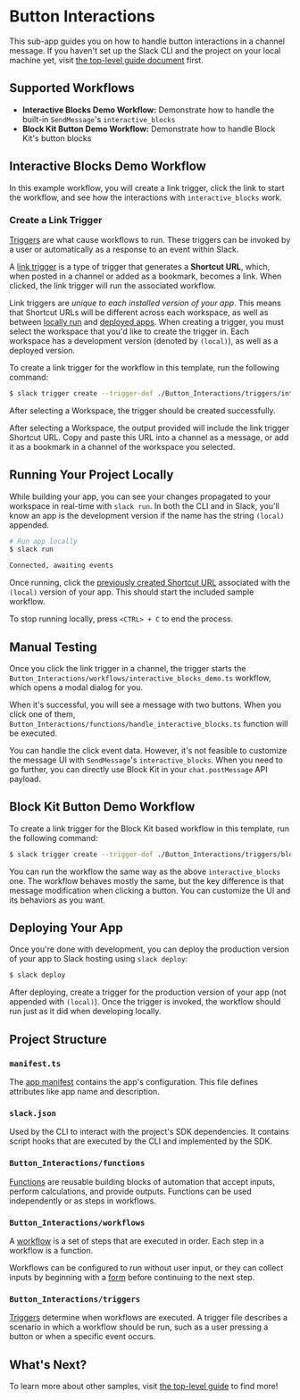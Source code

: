 # Button Interactions

This sub-app guides you on how to handle button interactions in a channel
message. If you haven't set up the Slack CLI and the project on your local
machine yet, visit [the top-level guide document](../README.md) first.

## Supported Workflows

- **Interactive Blocks Demo Workflow:** Demonstrate how to handle the built-in
  `SendMessage`'s `interactive_blocks`
- **Block Kit Button Demo Workflow:** Demonstrate how to handle Block Kit's
  button blocks

## Interactive Blocks Demo Workflow

In this example workflow, you will create a link trigger, click the link to
start the workflow, and see how the interactions with `interactive_blocks` work.

### Create a Link Trigger

[Triggers](https://api.slack.com/automation/triggers) are what cause workflows
to run. These triggers can be invoked by a user or automatically as a response
to an event within Slack.

A [link trigger](https://api.slack.com/automation/triggers/link) is a type of
trigger that generates a **Shortcut URL**, which, when posted in a channel or
added as a bookmark, becomes a link. When clicked, the link trigger will run the
associated workflow.

Link triggers are _unique to each installed version of your app_. This means
that Shortcut URLs will be different across each workspace, as well as between
[locally run](#running-your-project-locally) and
[deployed apps](#deploying-your-app). When creating a trigger, you must select
the workspace that you'd like to create the trigger in. Each workspace has a
development version (denoted by `(local)`), as well as a deployed version.

To create a link trigger for the workflow in this template, run the following
command:

```zsh
$ slack trigger create --trigger-def ./Button_Interactions/triggers/interactive_blocks_link.ts
```

After selecting a Workspace, the trigger should be created successfully.

After selecting a Workspace, the output provided will include the link trigger
Shortcut URL. Copy and paste this URL into a channel as a message, or add it as
a bookmark in a channel of the workspace you selected.

## Running Your Project Locally

While building your app, you can see your changes propagated to your workspace
in real-time with `slack run`. In both the CLI and in Slack, you'll know an app
is the development version if the name has the string `(local)` appended.

```zsh
# Run app locally
$ slack run

Connected, awaiting events
```

Once running, click the
[previously created Shortcut URL](#create-a-link-trigger) associated with the
`(local)` version of your app. This should start the included sample workflow.

To stop running locally, press `<CTRL> + C` to end the process.

## Manual Testing

Once you click the link trigger in a channel, the trigger starts the
`Button_Interactions/workflows/interactive_blocks_demo.ts` workflow, which opens
a modal dialog for you.

When it's successful, you will see a message with two buttons. When you click
one of them, `Button_Interactions/functions/handle_interactive_blocks.ts`
function will be executed.

You can handle the click event data. However, it's not feasible to customize the
message UI with `SendMessage`'s `interactive_blocks`. When you need to go
further, you can directly use Block Kit in your `chat.postMessage` API payload.

## Block Kit Button Demo Workflow

To create a link trigger for the Block Kit based workflow in this template, run
the following command:

```zsh
$ slack trigger create --trigger-def ./Button_Interactions/triggers/block_kit_button_link.ts
```

You can run the workflow the same way as the above `interactive_blocks` one. The
workflow behaves mostly the same, but the key difference is that message
modification when clicking a button. You can customize the UI and its behaviors
as you want.

## Deploying Your App

Once you're done with development, you can deploy the production version of your
app to Slack hosting using `slack deploy`:

```zsh
$ slack deploy
```

After deploying, create a trigger for the production version of your app (not
appended with `(local)`). Once the trigger is invoked, the workflow should run
just as it did when developing locally.

## Project Structure

### `manifest.ts`

The [app manifest](https://api.slack.com/automation/manifest) contains the app's
configuration. This file defines attributes like app name and description.

### `slack.json`

Used by the CLI to interact with the project's SDK dependencies. It contains
script hooks that are executed by the CLI and implemented by the SDK.

### `Button_Interactions/functions`

[Functions](https://api.slack.com/automation/functions) are reusable building
blocks of automation that accept inputs, perform calculations, and provide
outputs. Functions can be used independently or as steps in workflows.

### `Button_Interactions/workflows`

A [workflow](https://api.slack.com/automation/workflows) is a set of steps that
are executed in order. Each step in a workflow is a function.

Workflows can be configured to run without user input, or they can collect
inputs by beginning with a [form](https://api.slack.com/automation/forms) before
continuing to the next step.

### `Button_Interactions/triggers`

[Triggers](https://api.slack.com/automation/triggers) determine when workflows
are executed. A trigger file describes a scenario in which a workflow should be
run, such as a user pressing a button or when a specific event occurs.

## What's Next?

To learn more about other samples, visit [the top-level guide](../README.md) to
find more!
